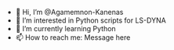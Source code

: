 - 👋 Hi, I’m @Agamemnon-Kanenas
- 👀 I’m interested in Python scripts for LS-DYNA
- 🌱 I’m currently learning Python
- 📫 How to reach me: Message here

<!---
Agamemnon-Kanenas/Agamemnon-Kanenas is a ✨ special ✨ repository because its `README.md` (this file) appears on your GitHub profile.
You can click the Preview link to take a look at your changes.
--->
